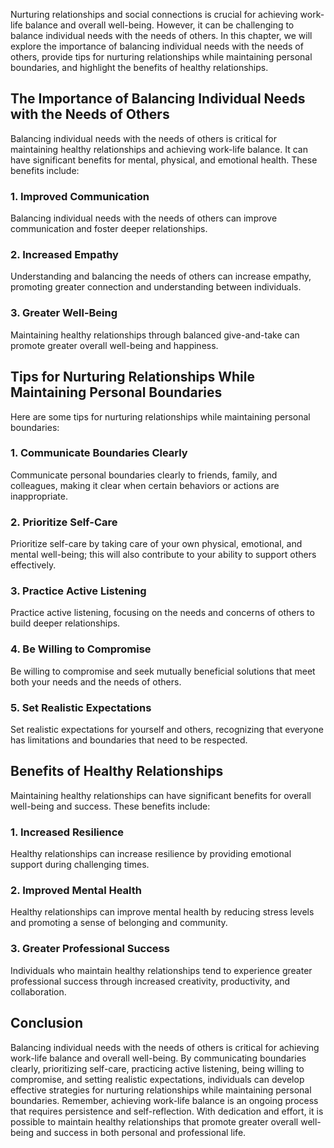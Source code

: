 
Nurturing relationships and social connections is crucial for achieving work-life balance and overall well-being. However, it can be challenging to balance individual needs with the needs of others. In this chapter, we will explore the importance of balancing individual needs with the needs of others, provide tips for nurturing relationships while maintaining personal boundaries, and highlight the benefits of healthy relationships.

The Importance of Balancing Individual Needs with the Needs of Others
---------------------------------------------------------------------

Balancing individual needs with the needs of others is critical for maintaining healthy relationships and achieving work-life balance. It can have significant benefits for mental, physical, and emotional health. These benefits include:

### 1. Improved Communication

Balancing individual needs with the needs of others can improve communication and foster deeper relationships.

### 2. Increased Empathy

Understanding and balancing the needs of others can increase empathy, promoting greater connection and understanding between individuals.

### 3. Greater Well-Being

Maintaining healthy relationships through balanced give-and-take can promote greater overall well-being and happiness.

Tips for Nurturing Relationships While Maintaining Personal Boundaries
----------------------------------------------------------------------

Here are some tips for nurturing relationships while maintaining personal boundaries:

### 1. Communicate Boundaries Clearly

Communicate personal boundaries clearly to friends, family, and colleagues, making it clear when certain behaviors or actions are inappropriate.

### 2. Prioritize Self-Care

Prioritize self-care by taking care of your own physical, emotional, and mental well-being; this will also contribute to your ability to support others effectively.

### 3. Practice Active Listening

Practice active listening, focusing on the needs and concerns of others to build deeper relationships.

### 4. Be Willing to Compromise

Be willing to compromise and seek mutually beneficial solutions that meet both your needs and the needs of others.

### 5. Set Realistic Expectations

Set realistic expectations for yourself and others, recognizing that everyone has limitations and boundaries that need to be respected.

Benefits of Healthy Relationships
---------------------------------

Maintaining healthy relationships can have significant benefits for overall well-being and success. These benefits include:

### 1. Increased Resilience

Healthy relationships can increase resilience by providing emotional support during challenging times.

### 2. Improved Mental Health

Healthy relationships can improve mental health by reducing stress levels and promoting a sense of belonging and community.

### 3. Greater Professional Success

Individuals who maintain healthy relationships tend to experience greater professional success through increased creativity, productivity, and collaboration.

Conclusion
----------

Balancing individual needs with the needs of others is critical for achieving work-life balance and overall well-being. By communicating boundaries clearly, prioritizing self-care, practicing active listening, being willing to compromise, and setting realistic expectations, individuals can develop effective strategies for nurturing relationships while maintaining personal boundaries. Remember, achieving work-life balance is an ongoing process that requires persistence and self-reflection. With dedication and effort, it is possible to maintain healthy relationships that promote greater overall well-being and success in both personal and professional life.
